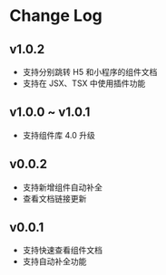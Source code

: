 # Change Log

## v1.0.2

* 支持分别跳转 H5 和小程序的组件文档
* 支持在 JSX、TSX 中使用插件功能

## v1.0.0 ~ v1.0.1

* 支持组件库 4.0 升级

## v0.0.2

* 支持新增组件自动补全
* 查看文档链接更新


## v0.0.1

* 支持快速查看组件文档
* 支持自动补全功能